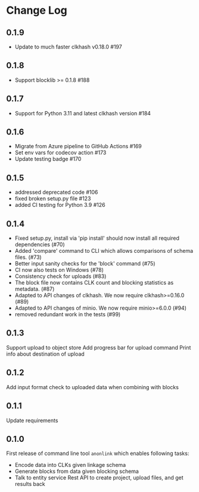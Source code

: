 # Change Log


## 0.1.9

- Update to much faster clkhash v0.18.0 #197

## 0.1.8
- Support blocklib >= 0.1.8 #188

## 0.1.7
- Support for Python 3.11 and latest clkhash version #184

## 0.1.6
- Migrate from Azure pipeline to GitHub Actions #169
- Set env vars for codecov action #173
- Update testing badge #170

## 0.1.5
- addressed deprecated code #106
- fixed broken setup.py file #123
- added CI testing for Python 3.9 #126

## 0.1.4
- Fixed setup.py, install via 'pip install' should now install all required dependencies (#70)
- Added 'compare' command to CLI which allows comparisons of schema files. (#73)
- Better input sanity checks for the 'block' command (#75)
- CI now also tests on Windows (#78)
- Consistency check for uploads (#83)
- The block file now contains CLK count and blocking statistics as metadata. (#87)
- Adapted to API changes of clkhash. We now require clkhash>=0.16.0 (#89)
- Adapted to API changes of minio. We now require minio>=6.0.0 (#94)
- removed redundant work in the tests (#99)

## 0.1.3
Support upload to object store
Add progress bar for upload command
Print info about destination of upload

## 0.1.2
Add input format check to uploaded data when combining with blocks

## 0.1.1
Update requirements

## 0.1.0

First release of command line tool `anonlink` which enables following tasks:

* Encode data into CLKs given linkage schema
* Generate blocks from data given blocking schema
* Talk to entity service Rest API to create project, upload files, and get results back

